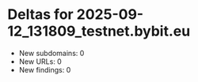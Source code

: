 # Deltas for 2025-09-12_131809_testnet.bybit.eu
- New subdomains: 0
- New URLs: 0
- New findings: 0
